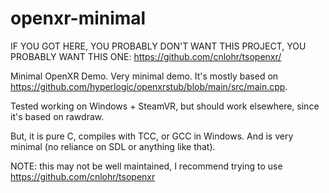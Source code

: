 # openxr-minimal

IF YOU GOT HERE, YOU PROBABLY DON'T WANT THIS PROJECT, YOU PROBABLY WANT THIS ONE: https://github.com/cnlohr/tsopenxr/

Minimal OpenXR Demo. Very minimal demo.  It's mostly based on https://github.com/hyperlogic/openxrstub/blob/main/src/main.cpp.

Tested working on Windows + SteamVR, but should work elsewhere, since it's based on rawdraw.

But, it is pure C, compiles with TCC, or GCC in Windows.  And is very minimal (no reliance on SDL or anything like that).

NOTE: this may not be well maintained, I recommend trying to use https://github.com/cnlohr/tsopenxr
